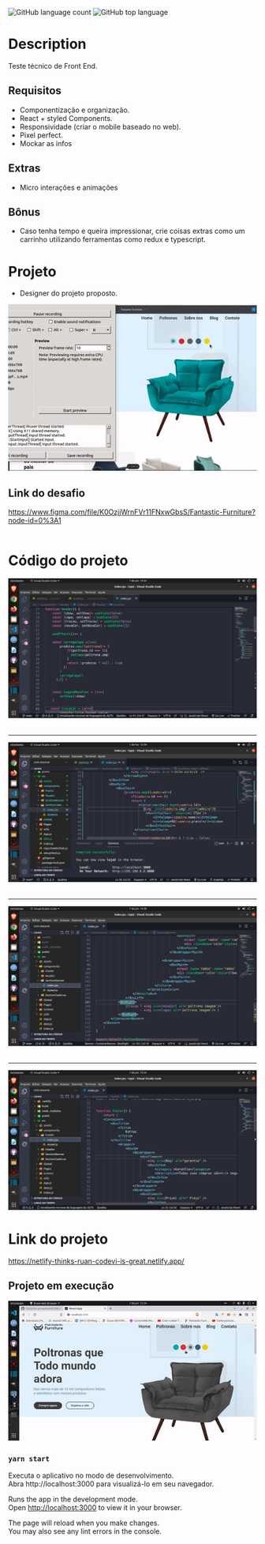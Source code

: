 ![GitHub language count](https://img.shields.io/github/languages/count/Ruan-codeVi/Clone-Netflix?color=black&style=for-the-badge) ![GitHub top language](https://img.shields.io/github/languages/top/Ruan-codeVi/Clone-Netflix?color=black&style=for-the-badge)

#  Description
Teste técnico de Front End. 

## Requisitos
- Componentização e organização.
- React + styled Components.
- Responsividade (criar o mobile baseado no web).
- Pixel perfect.
- Mockar as infos

## Extras
- Micro interações e animações

## Bônus
- Caso tenha tempo e queira impressionar, crie coisas extras como um carrinho utilizando ferramentas como redux e typescript.


# Projeto
* Designer do projeto proposto. </br>

![Screen](/src/screens/EscreenProjeto.gif)

## Link do desafio
https://www.figma.com/file/K0OzjjWrnFVr11FNxwGbsS/Fantastic-Furniture?node-id=0%3A1
</br></br>

# Código do projeto
![Screen](/src/screens/header.png)
</br></br><hr>
![Screen](/src/screens/sectionCadeiras.png)
</br></br><hr>
![Screen](/src/screens/sectionBanner.png)
</br></br><hr>
![Screen](/src/screens/footer.png)

# Link do projeto
https://netlify-thinks-ruan-codevi-is-great.netlify.app/

## Projeto em execução

![Screen](/src/screens/projeto.gif)

### `yarn start`

Executa o aplicativo no modo de desenvolvimento. </br>
Abra http://localhost:3000 para visualizá-lo em seu navegador.

Runs the app in the development mode.\
Open [http://localhost:3000](http://localhost:3000) to view it in your browser.

The page will reload when you make changes.\
You may also see any lint errors in the console.








